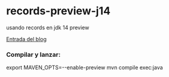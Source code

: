 # records-preview-j14
usando records en jdk 14 preview

[Entrada del blog](https://javasofias.blogspot.com/2019/12/records-preview-en-jdk-14-ea.html)

### Compilar y lanzar:
export MAVEN_OPTS=--enable-preview
mvn compile exec:java
